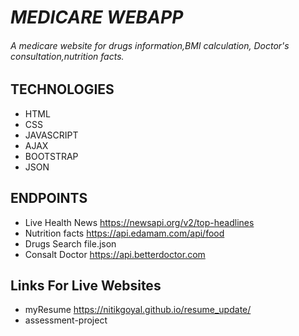 # *MEDICARE WEBAPP*

###### A medicare website for drugs information,BMI calculation, Doctor's consultation,nutrition facts.

## TECHNOLOGIES
* HTML
* CSS
* JAVASCRIPT
* AJAX
* BOOTSTRAP
* JSON

## ENDPOINTS
                      

* Live Health News    https://newsapi.org/v2/top-headlines
* Nutrition facts     https://api.edamam.com/api/food
* Drugs Search        file.json
* Consalt Doctor      https://api.betterdoctor.com

## Links For Live Websites
* myResume            https://nitikgoyal.github.io/resume_update/
* assessment-project  
